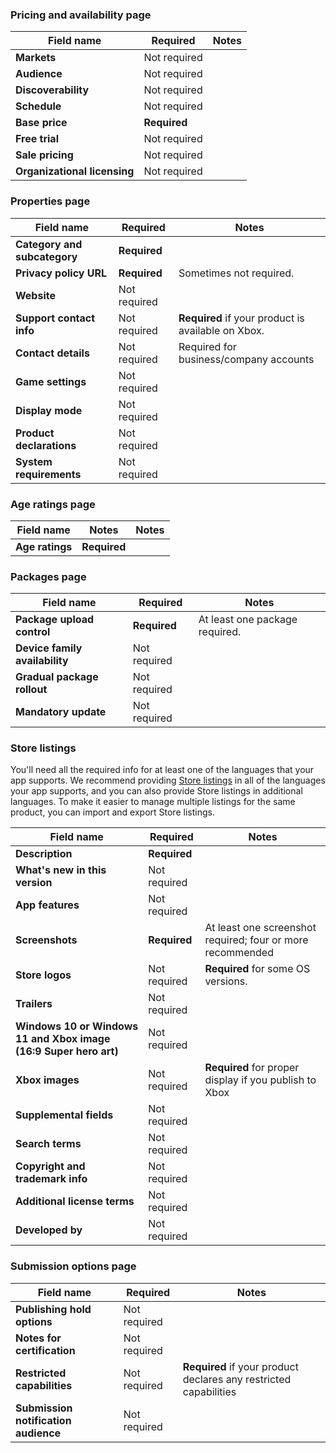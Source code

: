 ### Pricing and availability page

| Field name                   | Required     | Notes |
|------------------------------|--------------|-------|
| **Markets**                  | Not required |       |
| **Audience**                 | Not required |       |
| **Discoverability**          | Not required |       |
| **Schedule**                 | Not required |       |
| **Base price**               | **Required** |       |
| **Free trial**               | Not required |       |
| **Sale pricing**             | Not required |       |
| **Organizational licensing** | Not required |       |


### Properties page

| Field name                   | Required     | Notes |
|------------------------------|--------------|-------|
| **Category and subcategory** | **Required** |       |
| **Privacy policy URL**       | **Required** | Sometimes not required. |
| **Website**                  | Not required |       |
| **Support contact info**     | Not required | **Required** if your product is available on Xbox. |
| **Contact details**          | Not required | Required for business/company accounts       |
| **Game settings**            | Not required |       |
| **Display mode**             | Not required |       |
| **Product declarations**     | Not required |       |
| **System requirements**      | Not required |       |

### Age ratings page

| Field name                    | Notes        | Notes                         |
|-------------------------------|--------------|-------------------------------|
| **Age ratings**               | **Required** |       |

### Packages page

| Field name                     | Required     | Notes |
|--------------------------------|--------------|-------|
| **Package upload control**     | **Required** | At least one package required. |
| **Device family availability** | Not required |       |
| **Gradual package rollout**    | Not required |       |
| **Mandatory update**           | Not required |       |

### Store listings

You'll need all the required info for at least one of the languages that your app supports. We recommend providing [Store listings](../../../apps/publish/publish-your-app/create-app-submission.md) in all of the languages your app supports, and you can also provide Store listings in additional languages. To make it easier to manage multiple listings for the same product, you can import and export Store listings.

| Field name                       | Required     | Notes |
|----------------------------------|--------------|-------|
| **Description**                  | **Required** |       |
| **What's new in this version**   | Not required |       |
| **App features**                 | Not required |       |
| **Screenshots**                  | **Required** | At least one screenshot required; four or more recommended |
| **Store logos**                  | Not required | **Required** for some OS versions. |
| **Trailers**                     | Not required |       |
| **Windows 10 or Windows 11 and Xbox image (16:9 Super hero art)** | Not required |       |
| **Xbox images**                  | Not required | **Required** for proper display if you publish to Xbox |
| **Supplemental fields**          | Not required |       |
| **Search terms**                 | Not required |       |
| **Copyright and trademark info** | Not required |       |
| **Additional license terms**     | Not required |       |
| **Developed by**                 | Not required |       |

### Submission options page

| Field name                  | Required     | Notes |
|-----------------------------|--------------|-------|
| **Publishing hold options** | Not required |       |
| **Notes for certification** | Not required |       |
| **Restricted capabilities** | Not required | **Required** if your product declares any restricted capabilities |
| **Submission notification audience** | Not required |       |
